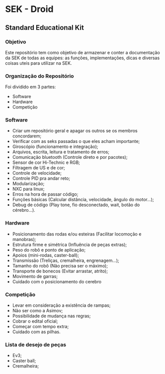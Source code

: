 # SEK - Droid

## Standard Educational Kit

### Objetivo

Este repositório tem como objetivo de armazenar e conter a documentação da SEK de todas as equipes: as funções, implementações, dicas e diversas coisas uteis para utilizar na SEK.

### Organização do Repositório

Foi dividido em 3 partes:

* Software
* Hardware 
* Competição

### Software

* Criar um repositório geral e apagar os outros se os membros concordarem;
* Verificar com as seks passadas o que eles acham importante;
* Giroscópio (funcionamento e integração);
* Arquivos, escrita, leitura e tratamento de erros;
* Comunicação bluetooth (Controle direto e por pacotes);
* Sensor de cor Hi-Technic e RGB;
* Filtragem de US e de cor;
* Controle de velocidade;
* Controle PID pra andar reto;
* Modularização;
* NXC para linux;
* Erros na hora de passar código;
* Funções básicas (Calcular distância, velocidade, ângulo do motor...);
* Debug de código (Play tone, fio desconectado, wait, botão do cérebro...).

### Hardware

* Posicionamento das rodas e/ou esteiras (Facilitar locomoção e manobras);
* Estrutura firme e simétrica (Influência de peças extras);
* Peso do robô e ponto de aplicação;
* Apoios (mini-rodas, caster-ball);
* Transmissão (Treliças, cremalheira, engrenagem...);
* Tamanho do robô (Não precisa ser o máximo);
* Transporte de bonecos (Evitar arrastar, atrito);
* Movimento de garras;
* Cuidado com o posicionamento do cerebro

### Competição

* Levar em consideração a existência de rampas;
* Não ser como a Asimov;
* Possibilidade de mudança nas regras;
* Cobrar o edital oficial;
* Começar com tempo extra;
* Cuidado com as pilhas.

### Lista de desejo de peças

* Ev3;
* Caster ball;
* Cremalheira;
